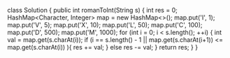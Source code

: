 class Solution {
    public int romanToInt(String s) {
        int res = 0;
        HashMap<Character, Integer> map = new HashMap<>();
        map.put('I', 1);
        map.put('V', 5);
        map.put('X', 10);
        map.put('L', 50);
        map.put('C', 100);
        map.put('D', 500);
        map.put('M', 1000);
        for (int i = 0; i < s.length(); ++i) {
            int val = map.get(s.charAt(i));
            if (i == s.length() - 1 || map.get(s.charAt(i+1)) <= map.get(s.charAt(i)) ){
                res += val;
            }
            else 
                res -= val;
        }
        return res;
    }
}
